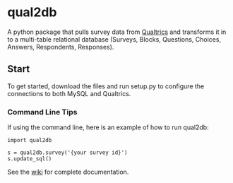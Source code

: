 # qual2db
A python package that pulls survey data from [Qualtrics](http://www.qualtrics.com/) and transforms it in to a multi-table relational database (Surveys, Blocks, Questions, Choices, Answers, Respondents, Responses).

## Start
To get started, download the files and run setup.py to configure the connections to both MySQL and Qualtrics.


### Command Line Tips
If using the command line, here is an example of how to run qual2db:

    import qual2db
    
    s = qual2db.survey('{your survey id}')
    s.update_sql()

See the [wiki](https://github.com/calvincsr/qual2db/wiki) for complete documentation.
